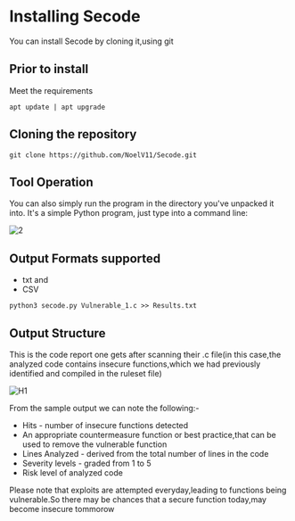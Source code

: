 # Installing Secode

You can install Secode by cloning it,using git

## Prior to install

Meet the requirements

~~~~
apt update | apt upgrade 
~~~~

## Cloning the repository


~~~~
git clone https://github.com/NoelV11/Secode.git
~~~~

## Tool Operation

You can also simply run the program in the directory you've unpacked it
into.   It's a simple Python program, just type into a command line:

![2](https://user-images.githubusercontent.com/77625109/147364977-ea883dfd-81af-45ff-949b-5fa0f5a221c3.png)

## Output Formats supported

- txt and
- CSV
~~~~
python3 secode.py Vulnerable_1.c >> Results.txt
~~~~

## Output Structure

This is the code report one gets after scanning their .c file(in this case,the analyzed code contains insecure functions,which we had previously identified and compiled in the ruleset file)

![H1](https://user-images.githubusercontent.com/77625109/152655310-0899ba05-f684-4e5c-89ff-bff3c99e91c6.png)

From the sample output we can note the following:-

- Hits - number of insecure functions detected
- An appropriate countermeasure function or best practice,that can be used to remove the vulnerable function
- Lines Analyzed - derived from the total number of lines in the code
- Severity levels - graded from 1 to 5
- Risk level of analyzed code

Please note that exploits are attempted everyday,leading to functions being vulnerable.So there may be chances that a secure function today,may become insecure tommorow
